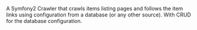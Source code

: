 A Symfony2 Crawler that crawls items listing pages and follows the item links using configuration from a database (or any other source).
With CRUD for the database configuration.
